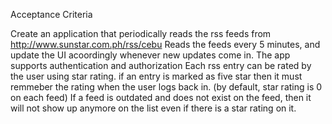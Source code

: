 Acceptance Criteria

Create an application that periodically reads the rss feeds from http://www.sunstar.com.ph/rss/cebu
Reads the feeds every 5 minutes, and update the UI acoordingly whenever new updates come in.
The app supports authentication and authorization
Each rss entry can be rated by the user using star rating. if an entry is marked as five star then it must
remmeber the rating when the user logs back in. (by default, star rating is 0 on each feed)
If a feed is outdated and does not exist on the feed, then it will not show up anymore on the list even if there is a star rating on it.
